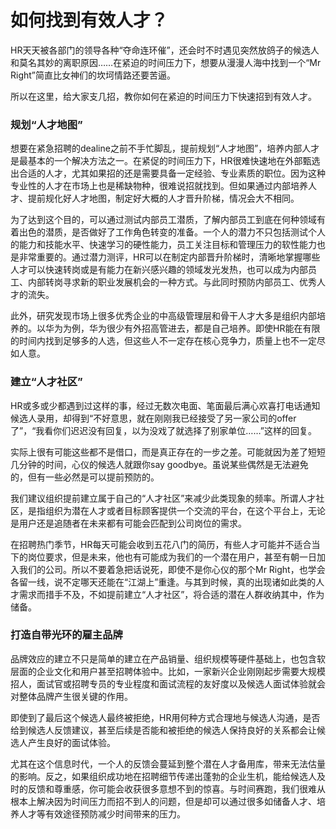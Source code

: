  #  如何找到有效人才？

  HR天天被各部门的领导各种“夺命连环催”，还会时不时遇见突然放鸽子的候选人和莫名其妙的离职原因……在紧迫的时间压力下，想要从漫漫人海中找到一个“Mr Right”简直比女神们的坎坷情路还要苦逼。

   所以在这里，给大家支几招，教你如何在紧迫的时间压力下快速招到有效人才。

###   规划“人才地图”

   想要在紧急招聘的dealine之前不手忙脚乱，提前规划“人才地图”，培养内部人才是最基本的一个解决方法之一。在紧促的时间压力下，HR很难快速地在外部甄选出合适的人才，尤其如果招的还是需要具备一定经验、专业素质的职位。因为这种专业性的人才在市场上也是稀缺物种，很难说招就找到。但如果通过内部培养人才、提前规化好人才地图，制定好大概的人才晋升阶梯，情况会大不相同。

   为了达到这个目的，可以通过测试内部员工潜质，了解内部员工到底在何种领域有着出色的潜质，是否做好了工作角色转变的准备。一个人的潜力不只包括测试个人的能力和技能水平、快速学习的硬性能力，员工关注目标和管理压力的软性能力也是非常重要的。通过潜力测评，HR可以在制定内部晋升阶梯时，清晰地掌握哪些人才可以快速转岗或是有能力在新兴感兴趣的领域发光发热，也可以成为内部员工、内部转岗寻求新的职业发展机会的一种方式。与此同时预防内部员工、优秀人才的流失。

   此外，研究发现市场上很多优秀企业的中高级管理层和骨干人才大多是组织内部培养的。以华为为例，华为很少有外招高管进去，都是自己培养。即使HR能在有限的时间内找到足够多的人选，但这些人不一定存在核心竞争力，质量上也不一定尽如人意。

###   建立“人才社区”

   HR或多或少都遇到过这样的事，经过无数次电面、笔面最后满心欢喜打电话通知候选人录用，却得到“不好意思，就在刚刚我已经接受了另一家公司的offer了”，“我看你们迟迟没有回复，以为没戏了就选择了别家单位……”这样的回复。

   实际上很有可能这些都不是借口，而是真正存在的一步之差。可能就因为差了短短几分钟的时间，心仪的候选人就跟你say goodbye。虽说某些偶然是无法避免的，但有一些必然是可以提前预防的。

   我们建议组织提前建立属于自己的“人才社区”来减少此类现象的频率。所谓人才社区，是指组织为潜在人才或者目标顾客提供一个交流的平台，在这个平台上，无论是用户还是追随者在未来都有可能会匹配到公司岗位的需求。

   在招聘热门季节，HR每天可能会收到五花八门的简历，有些人才可能并不适合当下的岗位要求，但是未来，他也有可能成为我们的一个潜在用户，甚至有朝一日加入我们的公司。所以不要着急把话说死，即使不是你心仪的那个Mr Right，也学会各留一线，说不定哪天还能在“江湖上”重逢。与其到时候，真的出现诸如此类的人才需求而措手不及，不如提前建立“人才社区”，将合适的潜在人群收纳其中，作为储备。

###  打造自带光环的雇主品牌

   品牌效应的建立不只是简单的建立在产品销量、组织规模等硬件基础上，也包含软层面的企业文化和用户甚至招聘体验中。比如，一家新兴企业刚刚起步需要大规模招人，面试官或招聘专员的专业程度和面试流程的友好度以及候选人面试体验就会对整体品牌产生很关键的作用。
  
   即使到了最后这个候选人最终被拒绝，HR用何种方式合理地与候选人沟通，是否给到候选人反馈建议，甚至后续是否能和被拒绝的候选人保持良好的关系都会让候选人产生良好的面试体验。

   尤其在这个信息时代，一个人的反馈会蔓延到整个潜在人才备用库，带来无法估量的影响。反之，如果组织成功地在招聘细节传递出蓬勃的企业生机，能给候选人及时的反馈和尊重感，你可能会收获很多意想不到的惊喜。与时间赛跑，我们很难从根本上解决因为时间压力而招不到人的问题，但是却可以通过很多如储备人才、培养人才等有效途径预防减少时间带来的压力。
